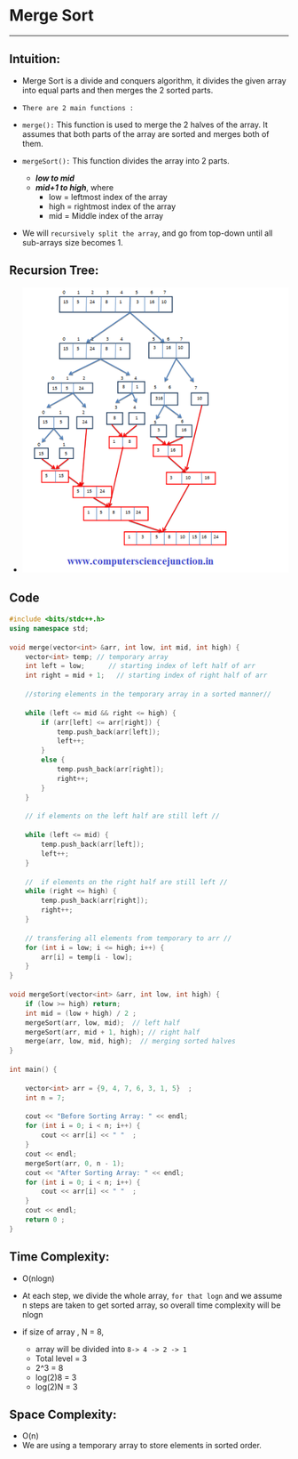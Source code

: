 # Merge Sort
---

## Intuition:

- Merge Sort is a divide and conquers algorithm, it divides the given array into equal parts and then merges the 2 sorted parts. 

- `There are 2 main functions :`  

- `merge():` This function is used to merge the 2 halves of the array. It assumes that both parts of the array are sorted and merges both of them.

- `mergeSort():` This function divides the array into 2 parts. 
    - ***low to mid*** 
    - ***mid+1 to high***, where
        - low = leftmost index of the array
        - high = rightmost index of the array
        - mid = Middle index of the array

- We will `recursively split the array`, and go from top-down until all sub-arrays size becomes 1.

## Recursion Tree:

- <img src="997-merge-sort.png">


## Code

```C++
#include <bits/stdc++.h>
using namespace std;

void merge(vector<int> &arr, int low, int mid, int high) {
    vector<int> temp; // temporary array
    int left = low;      // starting index of left half of arr
    int right = mid + 1;   // starting index of right half of arr

    //storing elements in the temporary array in a sorted manner//

    while (left <= mid && right <= high) {
        if (arr[left] <= arr[right]) {
            temp.push_back(arr[left]);
            left++;
        }
        else {
            temp.push_back(arr[right]);
            right++;
        }
    }

    // if elements on the left half are still left //

    while (left <= mid) {
        temp.push_back(arr[left]);
        left++;
    }

    //  if elements on the right half are still left //
    while (right <= high) {
        temp.push_back(arr[right]);
        right++;
    }

    // transfering all elements from temporary to arr //
    for (int i = low; i <= high; i++) {
        arr[i] = temp[i - low];
    }
}

void mergeSort(vector<int> &arr, int low, int high) {
    if (low >= high) return;
    int mid = (low + high) / 2 ;
    mergeSort(arr, low, mid);  // left half
    mergeSort(arr, mid + 1, high); // right half
    merge(arr, low, mid, high);  // merging sorted halves
}

int main() {

    vector<int> arr = {9, 4, 7, 6, 3, 1, 5}  ;
    int n = 7;

    cout << "Before Sorting Array: " << endl;
    for (int i = 0; i < n; i++) {
        cout << arr[i] << " "  ;
    }
    cout << endl;
    mergeSort(arr, 0, n - 1);
    cout << "After Sorting Array: " << endl;
    for (int i = 0; i < n; i++) {
        cout << arr[i] << " "  ;
    }
    cout << endl;
    return 0 ;
}
```

## Time Complexity:

-  O(nlogn) 
- At each step, we divide the whole array, `for that logn` and we assume n steps are taken to get sorted array, so overall time complexity will be nlogn

- if size of array , N = 8,
    - array will be divided into `8-> 4 -> 2 -> 1`
    - Total level = 3
    - 2^3 = 8
    - log(2)8 = 3
    - log(2)N = 3
## Space Complexity: 

- O(n)  
- We are using a temporary array to store elements in sorted order.
